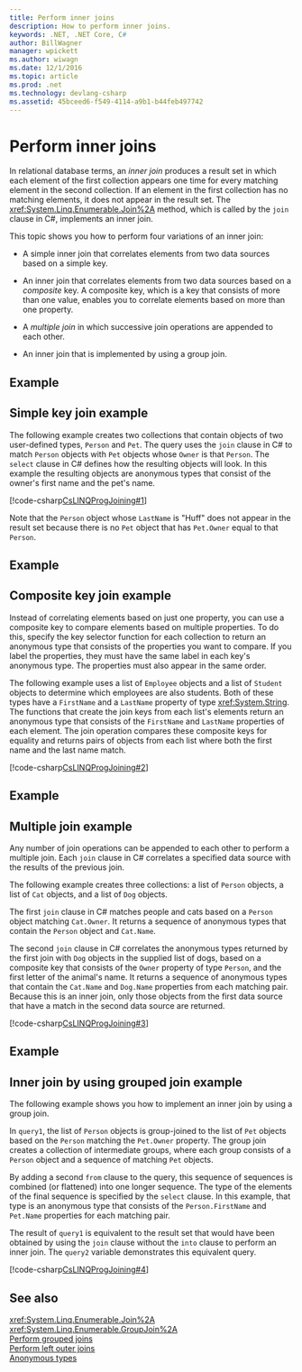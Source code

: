 ```yaml
---
title: Perform inner joins
description: How to perform inner joins.
keywords: .NET, .NET Core, C#
author: BillWagner
manager: wpickett
ms.author: wiwagn
ms.date: 12/1/2016
ms.topic: article
ms.prod: .net
ms.technology: devlang-csharp
ms.assetid: 45bceed6-f549-4114-a9b1-b44feb497742
---
```

# Perform inner joins

In relational database terms, an *inner join* produces a result set in which each element of the first collection appears one time for every matching element in the second collection. If an element in the first collection has no matching elements, it does not appear in the result set. The <xref:System.Linq.Enumerable.Join%2A> method, which is called by the `join` clause in C#, implements an inner join.  
  
 This topic shows you how to perform four variations of an inner join:  
  
-   A simple inner join that correlates elements from two data sources based on a simple key.  
  
-   An inner join that correlates elements from two data sources based on a *composite* key. A composite key, which is a key that consists of more than one value, enables you to correlate elements based on more than one property.  
  
-   A *multiple join* in which successive join operations are appended to each other.  
  
-   An inner join that is implemented by using a group join.  
  
## Example  
  
## Simple key join example  
 The following example creates two collections that contain objects of two user-defined types, `Person` and `Pet`. The query uses the `join` clause in C# to match `Person` objects with `Pet` objects whose `Owner` is that `Person`. The `select` clause in C# defines how the resulting objects will look. In this example the resulting objects are anonymous types that consist of the owner's first name and the pet's name.  
  
 [!code-csharp[CsLINQProgJoining#1](../../../samples/snippets/csharp/concepts/linq/how-to-perform-inner-joins_1.cs)]  
  
 Note that the `Person` object whose `LastName` is "Huff" does not appear in the result set because there is no `Pet` object that has `Pet.Owner` equal to that `Person`.  
  
## Example  
  
## Composite key join example  
 Instead of correlating elements based on just one property, you can use a composite key to compare elements based on multiple properties. To do this, specify the key selector function for each collection to return an anonymous type that consists of the properties you want to compare. If you label the properties, they must have the same label in each key's anonymous type. The properties must also appear in the same order.  
  
 The following example uses a list of `Employee` objects and a list of `Student` objects to determine which employees are also students. Both of these types have a `FirstName` and a `LastName` property of type <xref:System.String>. The functions that create the join keys from each list's elements return an anonymous type that consists of the `FirstName` and `LastName` properties of each element. The join operation compares these composite keys for equality and returns pairs of objects from each list where both the first name and the last name match.  
  
 [!code-csharp[CsLINQProgJoining#2](../../../samples/snippets/csharp/concepts/linq/how-to-perform-inner-joins_2.cs)]  
  
## Example  
  
## Multiple join example  
 Any number of join operations can be appended to each other to perform a multiple join. Each `join` clause in C# correlates a specified data source with the results of the previous join.  
  
 The following example creates three collections: a list of `Person` objects, a list of `Cat` objects, and a list of `Dog` objects.  
  
 The first `join` clause in C# matches people and cats based on a `Person` object matching `Cat.Owner`. It returns a sequence of anonymous types that contain the `Person` object and `Cat.Name`.  
  
 The second `join` clause in C# correlates the anonymous types returned by the first join with `Dog` objects in the supplied list of dogs, based on a composite key that consists of the `Owner` property of type `Person`, and the first letter of the animal's name. It returns a sequence of anonymous types that contain the `Cat.Name` and `Dog.Name` properties from each matching pair. Because this is an inner join, only those objects from the first data source that have a match in the second data source are returned.  
  
 [!code-csharp[CsLINQProgJoining#3](../../../samples/snippets/csharp/concepts/linq/how-to-perform-inner-joins_3.cs)]  
  
## Example  
  
## Inner join by using grouped join example  
 The following example shows you how to implement an inner join by using a group join.  
  
 In `query1`, the list of `Person` objects is group-joined to the list of `Pet` objects based on the `Person` matching the `Pet.Owner` property. The group join creates a collection of intermediate groups, where each group consists of a `Person` object and a sequence of matching `Pet` objects.  
  
 By adding a second `from` clause to the query, this sequence of sequences is combined (or flattened) into one longer sequence. The type of the elements of the final sequence is specified by the `select` clause. In this example, that type is an anonymous type that consists of the `Person.FirstName` and `Pet.Name` properties for each matching pair.  
  
 The result of `query1` is equivalent to the result set that would have been obtained by using the `join` clause without the `into` clause to perform an inner join. The `query2` variable demonstrates this equivalent query.  
  
 [!code-csharp[CsLINQProgJoining#4](../../../samples/snippets/csharp/concepts/linq/how-to-perform-inner-joins_4.cs)]  
  
## See also  
 <xref:System.Linq.Enumerable.Join%2A>  
 <xref:System.Linq.Enumerable.GroupJoin%2A>  
 [Perform grouped joins](perform-grouped-joins.md)  
 [Perform left outer joins](perform-left-outer-joins.md)  
 [Anonymous types](../programming-guide/classes-and-structs/anonymous-types.md)  
 
